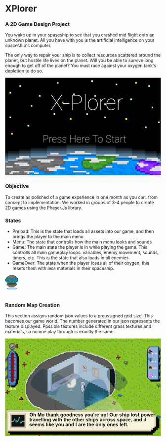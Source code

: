 # XPlorer
### A 2D Game Design Project

You wake up in your spaseship to see that you crashed mid flight onto an unknown planet. All you have with you is the artificial intelligence on your spaceship's computer.

The only way to repair your ship is to collect resources scattered around the planet, but hostile life lives on the planet. Will you be able to survive long enough to get off of the planet? You must race against your oxygen tank's depletion to do so.

![Main Menu](https://github.com/mcquill99/Xplorer/blob/master/assets/Screenshots/Title.png)

### Objective

To create as polished of a game experience in one month as you can, from concept to implementation. We worked in groups of 3-4 people to create 2D games using the Phaser.Js library. 

### States
- Preload: This is the state that loads all assets into our game, and then brings the player to the main menu
- Menu: The state that controlls how the main menu looks and sounds
- Game: The main state the player is in while playing the game. This controlls all main gameplay loops: variables, enemy movement, sounds, timers, etc. This is the state that also loads in all enemies
- GameOver: The state when the player loses all of their oxygen, this resets them with less materials in their spaceship.

![Enemy](https://github.com/mcquill99/Xplorer/blob/master/assets/Screenshots/critter.gif)


### Random Map Creation
This section assigns random json values to a preassigned grid size. This becomes our game world. The number generated in our json represents the texture displayed. Possible textures include different grass textures and materials, so no one play through is exactly the same.

![Example of UI](https://github.com/mcquill99/Xplorer/blob/master/assets/Screenshots/UI.png)

